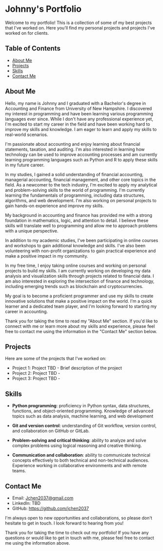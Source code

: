 # Johnny's Portfolio

Welcome to my portfolio! This is a collection of some of my best projects that I've worked on. Here you'll find my personal projects and projects I've worked on for clients.

## Table of Contents
* [About Me](#about-me)
* [Projects](#projects)
* [Skills](#skills)
* [Contact Me](#contact-me)

## About Me <a name="about-me"></a>

Hello, my name is Johnny and I graduated with a Bachelor's degree in Accounting and Finance from University of New Hampshire. I discovered my interest in programming and have been learning various programming languages ever since. While I don't have any professional experience yet, I'm excited to start my career in the field and have been working hard to improve my skills and knowledge. I am eager to learn and apply my skills to real-world scenarios.

I'm passionate about accounting and enjoy learning about financial statements, taxation, and auditing. I'm also interested in learning how technology can be used to improve accounting processes and am currently learning programming languages such as Python and R to apply these skills in my future career.

In my studies, I gained a solid understanding of financial accounting, managerial accounting, financial management, and other core topics in the field. As a newcomer to the tech industry, I'm excited to apply my analytical and problem-solving skills to the world of programming. I'm currently learning the fundamentals of programming, including data structures, algorithms, and web development. I'm also working on personal projects to gain hands-on experience and improve my skills.

My background in accounting and finance has provided me with a strong foundation in mathematics, logic, and attention to detail. I believe these skills will translate well to programming and allow me to approach problems with a unique perspective.

In addition to my academic studies, I've been participating in online courses and workshops to gain additional knowledge and skills. I've also been volunteering with non-profit organizations to gain practical experience and make a positive impact in my community.

In my free time, I enjoy taking online courses and working on personal projects to build my skills. I am currently working on developing my data analysis and visualization skills through projects related to financial data. I am also interested in exploring the intersection of finance and technology, including emerging trends such as blockchain and cryptocurrencies.

My goal is to become a proficient programmer and use my skills to create innovative solutions that make a positive impact on the world. I'm a quick learner and a dedicated team player, and I'm looking forward to starting my career in accounting.

Thank you for taking the time to read my "About Me" section. If you'd like to connect with me or learn more about my skills and experience, please feel free to contact me using the information in the "Contact Me" section below.

## Projects <a name="projects"></a>

Here are some of the projects that I've worked on:

* Project 1: Project TBD - Brief description of the project
* Project 2: Project TBD - 
* Project 3: Project TBD - 

## Skills <a name="skills"></a>

* **Python programming**: proficiency in Python syntax, data structures, functions, and object-oriented programming. Knowledge of advanced topics such as data analysis, machine learning, and web development

* **Git and version control**: understanding of Git workflow, version control, and collaboration on GitHub or GitLab.

* **Problem-solving and critical thinking**: ability to analyze and solve complex problems using logical reasoning and creative thinking.

* **Communication and collaboration**: ability to communicate technical concepts effectively to both technical and non-technical audiences. Experience working in collaborative environments and with remote teams.

## Contact Me <a name="contact-me"></a>

* Email: Jchen2037@gmail.com
* LinkedIn: TBD
* GitHub: https://github.com/jchen2037

I'm always open to new opportunities and collaborations, so please don't hesitate to get in touch. I look forward to hearing from you!

Thank you for taking the time to check out my portfolio! If you have any questions or would like to get in touch with me, please feel free to contact me using the information above.
